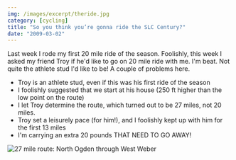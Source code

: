 ```yaml
---
img: /images/excerpt/theride.jpg
category: [cycling]
title: "So you think you’re gonna ride the SLC Century?"
date: "2009-03-02"
---
```


Last week I rode my first 20 mile ride of the season. Foolishly, this week I asked my friend Troy if he'd like to go on 20 mile ride with me. I'm beat. Not quite the athlete stud I'd like to be! A couple of problems here.

- Troy is an athlete stud, even if this was his first ride of the season
- I foolishly suggested that we start at his house (250 ft higher than the low point on the route)
- I let Troy determine the route, which turned out to be 27 miles, not 20 miles.
- Troy set a leisurely pace (for him!), and I foolishly kept up with him for the first 13 miles
- I'm carrying an extra 20 pounds THAT NEED TO GO AWAY!

![27 mile route: North Ogden through West Weber](/images/theride.jpg)
